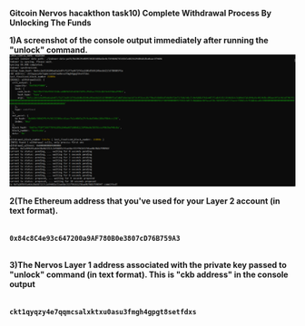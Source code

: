 <b>Gitcoin Nervos hacakthon task10) Complete Withdrawal Process By Unlocking The Funds


1)A screenshot of the console output immediately after running the "unlock" command.
![withdraw](https://github.com/demoncash08/Nervous-Hackathon/blob/main/task10/withdraw_ss.png)

2(The Ethereum address that you've used for your Layer 2 account (in text format).

<code>
0x84c8C4e93c647200a9AF780B0e3807cD76B759A3

</code>


3)The Nervos Layer 1 address associated with the private key passed to "unlock" command (in text format). This is "ckb address" in the console output

<code>
ckt1qyqzy4e7qqmcsalxktxu0asu3fmgh4gpgt8setfdxs
</code>
</b>
